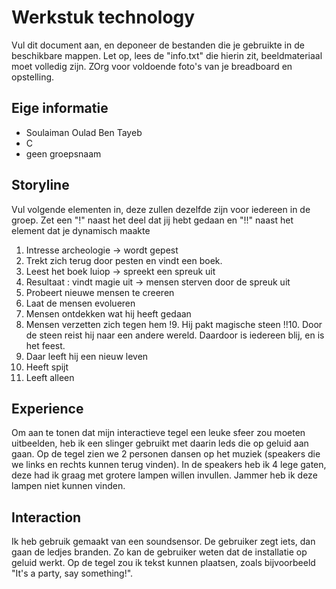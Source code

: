 # Werkstuk technology

Vul dit document aan, en deponeer de bestanden die je gebruikte in de beschikbare mappen. Let op, lees de "info.txt" die hierin zit, beeldmateriaal moet volledig zijn. ZOrg voor voldoende foto's van je breadboard en opstelling.


## Eige informatie

- Soulaiman Oulad Ben Tayeb
- C
- geen groepsnaam


## Storyline 

Vul volgende elementen in, deze zullen dezelfde zijn voor iedereen in de groep. Zet een "!" naast het deel dat jij hebt gedaan en "!!" naast het element dat je dynamisch maakte

1. Intresse archeologie -> wordt gepest
2. Trekt zich terug door pesten en vindt een boek.
3. Leest het boek luiop -> spreekt een spreuk uit
4. Resultaat : vindt magie uit -> mensen sterven door de spreuk uit
5. Probeert nieuwe mensen te creeren
6. Laat de mensen evolueren
7. Mensen ontdekken wat hij heeft gedaan
8. Mensen verzetten zich tegen hem
!9. Hij pakt magische steen
!!10. Door de steen reist hij naar een andere wereld. Daardoor is iedereen blij, en is het feest.
11. Daar leeft hij een nieuw leven
12. Heeft spijt
13. Leeft alleen

## Experience

Om aan te tonen dat mijn interactieve tegel een leuke sfeer zou moeten uitbeelden, heb ik een slinger gebruikt met daarin leds die op geluid aan gaan. Op de tegel zien we 2 personen dansen op het muziek (speakers die we links en rechts kunnen terug vinden).
In de speakers heb ik 4 lege gaten, deze had ik graag met grotere lampen willen invullen. Jammer heb ik deze lampen niet kunnen vinden.


## Interaction

Ik heb gebruik gemaakt van een soundsensor. De gebruiker zegt iets, dan gaan de ledjes branden. Zo kan de gebruiker weten dat de installatie op geluid werkt. Op de tegel zou ik tekst kunnen plaatsen, zoals bijvoorbeeld "It's a party, say something!".


